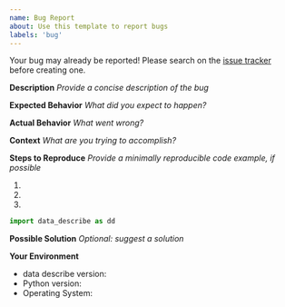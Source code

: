 ```yaml
---
name: Bug Report
about: Use this template to report bugs
labels: 'bug'
---
```

Your bug may already be reported!
Please search on the [issue tracker](../) before creating one.

**Description**
*Provide a concise description of the bug*



**Expected Behavior**
*What did you expect to happen?*



**Actual Behavior**
*What went wrong?*



**Context**
*What are you trying to accomplish?*



**Steps to Reproduce**
*Provide a minimally reproducible code example, if possible*

1.
2.
3.

```python
import data_describe as dd

```

**Possible Solution**
*Optional: suggest a solution*



**Your Environment**
* data describe version:
* Python version:
* Operating System: